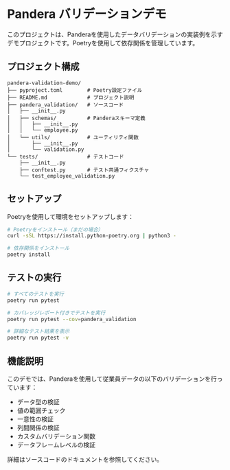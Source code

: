# Pandera バリデーションデモ

このプロジェクトは、Panderaを使用したデータバリデーションの実装例を示すデモプロジェクトです。Poetryを使用して依存関係を管理しています。

## プロジェクト構成

```
pandera-validation-demo/
├── pyproject.toml        # Poetry設定ファイル
├── README.md             # プロジェクト説明
├── pandera_validation/   # ソースコード
│   ├── __init__.py
│   ├── schemas/          # Panderaスキーマ定義
│   │   ├── __init__.py
│   │   └── employee.py
│   └── utils/            # ユーティリティ関数
│       ├── __init__.py
│       └── validation.py
└── tests/                # テストコード
    ├── __init__.py
    ├── conftest.py       # テスト共通フィクスチャ
    └── test_employee_validation.py
```

## セットアップ

Poetryを使用して環境をセットアップします：

```bash
# Poetryをインストール（まだの場合）
curl -sSL https://install.python-poetry.org | python3 -

# 依存関係をインストール
poetry install
```

## テストの実行

```bash
# すべてのテストを実行
poetry run pytest

# カバレッジレポート付きでテストを実行
poetry run pytest --cov=pandera_validation

# 詳細なテスト結果を表示
poetry run pytest -v
```

## 機能説明

このデモでは、Panderaを使用して従業員データの以下のバリデーションを行っています：

- データ型の検証
- 値の範囲チェック
- 一意性の検証
- 列間関係の検証
- カスタムバリデーション関数
- データフレームレベルの検証

詳細はソースコードのドキュメントを参照してください。
